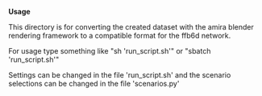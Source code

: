 **Usage**

This directory is for converting the created dataset with the amira blender rendering framework to a compatible format for the ffb6d network.

For usage type something like "sh 'run_script.sh'" or "sbatch 'run_script.sh'"

Settings can be changed in the file 'run_script.sh' and the scenario selections can be changed in the file 'scenarios.py'
